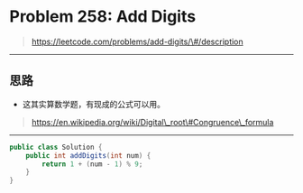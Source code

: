 # Problem 258: Add Digits

> https://leetcode.com/problems/add-digits/\#/description

-------

## 思路

* 这其实算数学题，有现成的公式可以用。

> https://en.wikipedia.org/wiki/Digital\_root\#Congruence\_formula



------------

```java
public class Solution {
    public int addDigits(int num) {
        return 1 + (num - 1) % 9;
    }
}
```





